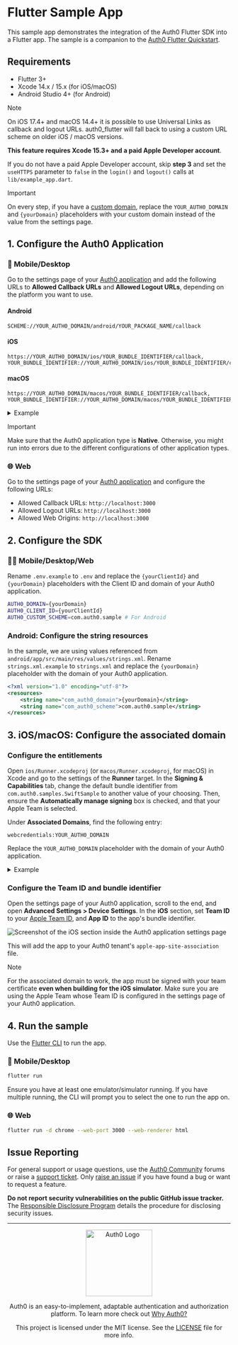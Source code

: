 # Flutter Sample App

This sample app demonstrates the integration of the Auth0 Flutter SDK into a Flutter app. The sample is a companion to the [Auth0 Flutter Quickstart](https://auth0.com/docs/quickstart/native/flutter/interactive).

## Requirements

- Flutter 3+
- Xcode 14.x / 15.x (for iOS/macOS)
- Android Studio 4+ (for Android)

> [!NOTE]
> On iOS 17.4+ and macOS 14.4+ it is possible to use Universal Links as callback and logout URLs. auth0_flutter will fall back to using a custom URL scheme on older iOS / macOS versions.
>
> **This feature requires Xcode 15.3+ and a paid Apple Developer account**.
>
> If you do not have a paid Apple Developer account, skip **step 3** and set the `useHTTPS` parameter to `false` in the `login()` and `logout()` calls at `lib/example_app.dart`.

> [!IMPORTANT]
> On every step, if you have a [custom domain](https://auth0.com/docs/customize/custom-domains), replace the `YOUR_AUTH0_DOMAIN` and `{yourDomain}` placeholders with your custom domain instead of the value from the settings page.

## 1. Configure the Auth0 Application

### 📱 Mobile/Desktop

Go to the settings page of your [Auth0 application](https://manage.auth0.com/#/applications/) and add the following URLs to **Allowed Callback URLs** and **Allowed Logout URLs**, depending on the platform you want to use.

#### Android

```text
SCHEME://YOUR_AUTH0_DOMAIN/android/YOUR_PACKAGE_NAME/callback
```

#### iOS

```text
https://YOUR_AUTH0_DOMAIN/ios/YOUR_BUNDLE_IDENTIFIER/callback,
YOUR_BUNDLE_IDENTIFIER://YOUR_AUTH0_DOMAIN/ios/YOUR_BUNDLE_IDENTIFIER/callback
```

#### macOS

```text
https://YOUR_AUTH0_DOMAIN/macos/YOUR_BUNDLE_IDENTIFIER/callback,
YOUR_BUNDLE_IDENTIFIER://YOUR_AUTH0_DOMAIN/macos/YOUR_BUNDLE_IDENTIFIER/callback
```

<details>
  <summary>Example</summary>

If your iOS bundle identifier were `com.example.MyApp` and your Auth0 Domain were `example.us.auth0.com`, then this value would be:

```text
https://example.us.auth0.com/ios/com.example.MyApp/callback,
com.example.MyApp://example.us.auth0.com/ios/com.example.MyApp/callback
```
</details>

> [!IMPORTANT]
> Make sure that the Auth0 application type is **Native**. Otherwise, you might run into errors due to the different configurations of other application types.

### 🌐 Web

Go to the settings page of your [Auth0 application](https://manage.auth0.com/#/applications/) and configure the following URLs:

- Allowed Callback URLs: `http://localhost:3000`
- Allowed Logout URLs: `http://localhost:3000`
- Allowed Web Origins: `http://localhost:3000`

## 2. Configure the SDK

### 📱🌐 Mobile/Desktop/Web

Rename `.env.example` to `.env` and replace the `{yourClientId}` and `{yourDomain}` placeholders with the Client ID and domain of your Auth0 application.

```sh
AUTH0_DOMAIN={yourDomain}
AUTH0_CLIENT_ID={yourClientId}
AUTH0_CUSTOM_SCHEME=com.auth0.sample # For Android
```

### Android: Configure the string resources

In the sample, we are using values referenced from `android/app/src/main/res/values/strings.xml`. Rename `strings.xml.example` to `strings.xml` and replace the `{yourDomain}` placeholder with the domain of your Auth0 application.

```xml
<?xml version="1.0" encoding="utf-8"?>
<resources>
    <string name="com_auth0_domain">{yourDomain}</string>
    <string name="com_auth0_scheme">com.auth0.sample</string>
</resources>
```

## 3. iOS/macOS: Configure the associated domain

### Configure the entitlements

Open `ios/Runner.xcodeproj` (or `macos/Runner.xcodeproj`, for macOS) in Xcode and go to the settings of the **Runner** target. In the **Signing & Capabilities** tab, change the default bundle identifier from `com.auth0.samples.SwiftSample` to another value of your choosing. Then, ensure the **Automatically manage signing** box is checked, and that your Apple Team is selected.

Under **Associated Domains**, find the following entry:

```text
webcredentials:YOUR_AUTH0_DOMAIN
```

Replace the `YOUR_AUTH0_DOMAIN` placeholder with the domain of your Auth0 application.

<details>
  <summary>Example</summary>

If your Auth0 Domain were `example.us.auth0.com`, then this value would be:

```text
webcredentials:example.us.auth0.com
```
</details>

### Configure the Team ID and bundle identifier

Open the settings page of your Auth0 application, scroll to the end, and open **Advanced Settings > Device Settings**. In the **iOS** section, set **Team ID** to your [Apple Team ID](https://developer.apple.com/help/account/manage-your-team/locate-your-team-id/), and **App ID** to the app's bundle identifier.

![Screenshot of the iOS section inside the Auth0 application settings page](https://github.com/auth0/Auth0.swift/assets/5055789/7eb5f6a2-7cc7-4c70-acf3-633fd72dc506)

This will add the app to your Auth0 tenant's `apple-app-site-association` file.

> [!NOTE]
> For the associated domain to work, the app must be signed with your team certificate **even when building for the iOS simulator**. Make sure you are using the Apple Team whose Team ID is configured in the settings page of your Auth0 application.

## 4. Run the sample

Use the [Flutter CLI](https://docs.flutter.dev/reference/flutter-cli) to run the app.

### 📱 Mobile/Desktop

```sh
flutter run
```

Ensure you have at least one emulator/simulator running. If you have multiple running, the CLI will prompt you to select the one to run the app on.

### 🌐 Web

```sh
flutter run -d chrome --web-port 3000 --web-renderer html
```

## Issue Reporting

For general support or usage questions, use the [Auth0 Community](https://community.auth0.com/c/sdks/5) forums or raise a [support ticket](https://support.auth0.com/). Only [raise an issue](https://github.com/auth0-samples/auth0-flutter-samples/issues) if you have found a bug or want to request a feature.

**Do not report security vulnerabilities on the public GitHub issue tracker.** The [Responsible Disclosure Program](https://auth0.com/responsible-disclosure-policy) details the procedure for disclosing security issues.

---

<p align="center">
  <picture>
    <source media="(prefers-color-scheme: light)" srcset="https://cdn.auth0.com/website/sdks/logos/auth0_light_mode.png" width="150">
    <source media="(prefers-color-scheme: dark)" srcset="https://cdn.auth0.com/website/sdks/logos/auth0_dark_mode.png" width="150">
    <img alt="Auth0 Logo" src="https://cdn.auth0.com/website/sdks/logos/auth0_light_mode.png" width="150">
  </picture>
</p>

<p align="center">Auth0 is an easy-to-implement, adaptable authentication and authorization platform. To learn more check out <a href="https://auth0.com/why-auth0">Why Auth0?</a></p>

<p align="center">This project is licensed under the MIT license. See the <a href="../LICENSE"> LICENSE</a> file for more info.</p>
